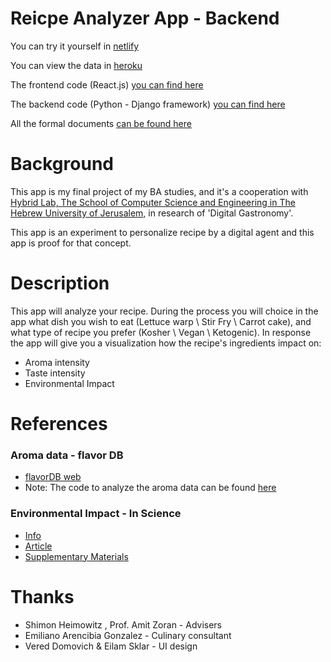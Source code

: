 # Reicpe Analyzer App - Backend

You can try it yourself in [netlify](https://tender-tesla-6d5acb.netlify.app/)

You can view the data in [heroku](https://dg-backend.herokuapp.com/)

The frontend code (React.js) [you can find here](https://github.com/noamdom/dg-app/tree/frontend)

The backend code (Python - Django framework) [you can find here](https://github.com/noamdom/dg-app/tree/backend)

All the formal documents [can be found here](https://github.com/noamdom/dg-app/tree/documents)


#  Background
This app is my final project of my BA studies, and it's a cooperation 
with [Hybrid Lab, The School of Computer 
Science and Engineering in The Hebrew University of Jerusalem,](http://digitalgastronomy.co/)
in research of 'Digital Gastronomy'. 

This app is an experiment to personalize recipe by a digital agent and this app is proof 
for that concept.



# Description
This app will analyze your recipe.
During the process you will choice in the app what dish 
you wish to eat (Lettuce warp \ Stir Fry \ Carrot cake), and what type of recipe you 
prefer (Kosher \ Vegan \ Ketogenic). In response the app will give you  a visualization
 how the recipe's ingredients impact on:
* Aroma intensity
* Taste intensity
* Environmental Impact

# References
###  Aroma data - flavor DB
* [flavorDB web](https://cosylab.iiitd.edu.in/flavordb/search)
* Note: The code to analyze the aroma data can be found [here](https://github.com/ShimonBezalel/dg-db/tree/aruma-profile) 

###  Environmental Impact - In Science
* [Info](https://science.sciencemag.org/content/363/6429/eaaw9908)
* [Article](https://josephpoore.com/Science%20360%206392%20987%20-%20Accepted%20Manuscript.pdf)
* [Supplementary Materials](https://science.sciencemag.org/content/suppl/2018/05/30/360.6392.987.DC1)

 

# Thanks
* Shimon Heimowitz , Prof. Amit Zoran - Advisers
* Emiliano Arencibia Gonzalez - Culinary consultant
* Vered Domovich & Eilam Sklar - UI design

